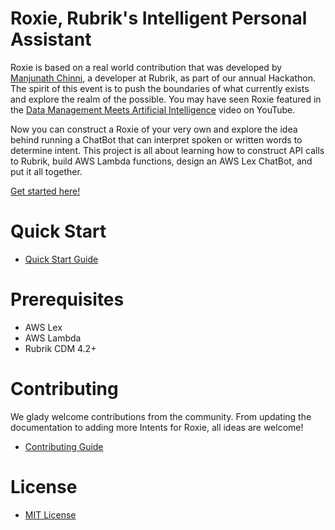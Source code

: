 # Roxie, Rubrik's Intelligent Personal Assistant

Roxie is based on a real world contribution that was developed by [Manjunath Chinni](https://github.com/manjunathchinni), a developer at Rubrik, as part of our annual Hackathon. The spirit of this event is to push the boundaries of what currently exists and explore the realm of the possible. You may have seen Roxie featured in the [Data Management Meets Artificial Intelligence](https://www.youtube.com/watch?v=8OcGcScgzOo) video on YouTube.

Now you can construct a Roxie of your very own and explore the idea behind running a ChatBot that can interpret spoken or written words to determine intent. This project is all about learning how to construct API calls to Rubrik, build AWS Lambda functions, design an AWS Lex ChatBot, and put it all together.

[Get started here!](https://youtu.be/znjH9T3BveM)

# Quick Start

* [Quick Start Guide](/docs/QUICKSTART.md)

# Prerequisites

* AWS Lex
* AWS Lambda
* Rubrik CDM 4.2+

# Contributing

We glady welcome contributions from the community. From updating the documentation to adding more Intents for Roxie, all ideas are welcome!

* [Contributing Guide](CONTRIBUTING.md)

# License

* [MIT License](LICENSE)
